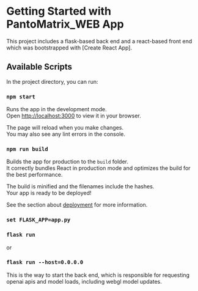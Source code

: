 # Getting Started with PantoMatrix_WEB App

This project includes a flask-based back end and a react-based front end which was bootstrapped with [Create React App].

## Available Scripts

In the project directory, you can run:

### `npm start`

Runs the app in the development mode.\
Open [http://localhost:3000](http://localhost:3000) to view it in your browser.

The page will reload when you make changes.\
You may also see any lint errors in the console.

### `npm run build`

Builds the app for production to the `build` folder.\
It correctly bundles React in production mode and optimizes the build for the best performance.

The build is minified and the filenames include the hashes.\
Your app is ready to be deployed!

See the section about [deployment](https://facebook.github.io/create-react-app/docs/deployment) for more information.

### `set FLASK_APP=app.py`
### `flask run`
or
### `flask run --host=0.0.0.0`


This is the way to start the back end, which is responsible for requesting openai apis and model loads, including webgl model updates.


